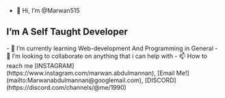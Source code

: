 - 👋 Hi, I’m @Marwan515
<h2>I’m A Self Taught <b>Developer</b></h2>
- 🌱 I’m currently learning Web-development And Programming in General
- 💞️ I’m looking to collaborate on anything that i can help with
- 📫 How to reach me [INSTAGRAM] (https://www.instagram.com/marwan.abdulmannan), [Email Me!](mailto:Marwanabdulmannan@googlemail.com), [DISCORD](https://discord.com/channels/@me/1990)

<!---
Marwan515/Marwan515 is a ✨ special ✨ repository because its `README.md` (this file) appears on your GitHub profile.
You can click the Preview link to take a look at your changes.
--->
